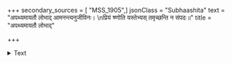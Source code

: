 +++
secondary_sources = [ "MSS_1905",]
jsonClass = "Subhaashita"
text = "अपथ्यमायतौ लोभाद् आमनन्त्यनुजीविनः।  \nप्रियं श्र्णोति यस्तेभ्यस् तमृच्छन्ति न संपदः॥"
title = "अपथ्यमायतौ लोभाद्"

+++

<details><summary>Text</summary>

अपथ्यमायतौ लोभाद् आमनन्त्यनुजीविनः।  
प्रियं श्र्णोति यस्तेभ्यस् तमृच्छन्ति न संपदः॥
</details>

